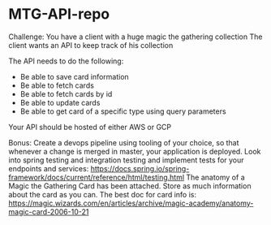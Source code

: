 # MTG-API-repo

Challenge:
You have a client with a huge magic the gathering collection
The client wants an API to keep track of his collection

The API needs to do the following:
- Be able to save card information
- Be able to fetch cards
- Be able to fetch cards by id
- Be able to update cards
- Be able to get card of a specific type using query parameters

Your API should be hosted of either AWS or GCP

Bonus:
Create a devops pipeline using tooling of your choice, so that whenever a change is merged in master, your application is deployed.
Look into spring testing and integration testing and implement tests for your endpoints and services:
https://docs.spring.io/spring-framework/docs/current/reference/html/testing.html
The anatomy of a Magic the Gathering Card has been attached. Store as much information about the card as you can.
The best doc for card info is: https://magic.wizards.com/en/articles/archive/magic-academy/anatomy-magic-card-2006-10-21
